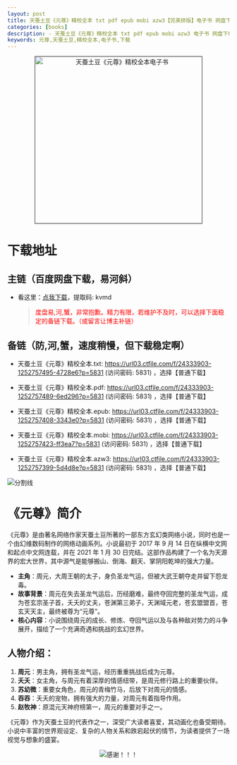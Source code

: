```yaml
---
layout: post
title: 天蚕土豆《元尊》精校全本 txt pdf epub mobi azw3【完美排版】电子书 网盘下载
categories: [books]
description: - 天蚕土豆《元尊》精校全本 txt pdf epub mobi azw3 电子书 网盘下载
keywords: 元尊,天蚕土豆,精校全本,电子书,下载
---
```


<div align="center"><a href=""><img src="http://qweree.cn/wp-content/uploads/2024/06/yuan-zun-tuya.jpg" alt="天蚕土豆《元尊》精校全本电子书" width="380px" height="auto"></a></div>

# 下载地址

## 主链（百度网盘下载，易河斜）

- 看这里：[点我下载](https://pan.baidu.com/s/1qZRtufNxueSwGGkzsLIB5A?pwd=kvmd)，提取码: kvmd

  > <p style="color:red" >度盘易,河,蟹，非常抱歉。精力有限，若维护不及时，可以选择下面稳定的备链下载。（或留言让博主补链）</p>

## 备链（防,河,蟹，速度稍慢，但下载稳定啊）

- 天蚕土豆《元尊》精校全本.txt: <https://url03.ctfile.com/f/24333903-1252757495-4728e6?p=5831> (访问密码: 5831) ，选择【普通下载】

- 天蚕土豆《元尊》精校全本.pdf: <https://url03.ctfile.com/f/24333903-1252757489-6ed296?p=5831> (访问密码: 5831) ，选择【普通下载】

- 天蚕土豆《元尊》精校全本.epub: <https://url03.ctfile.com/f/24333903-1252757408-3343e0?p=5831> (访问密码: 5831) ，选择【普通下载】

- 天蚕土豆《元尊》精校全本.mobi: <https://url03.ctfile.com/f/24333903-1252757423-ff3ea7?p=5831> (访问密码: 5831) ，选择【普通下载】

- 天蚕土豆《元尊》精校全本.azw3: <https://url03.ctfile.com/f/24333903-1252757399-5d4d8e?p=5831> (访问密码: 5831) ，选择【普通下载】

![分割线](https://pic.imgdb.cn/item/6612476468eb935713c85291.gif)

# 《元尊》简介

《元尊》是由著名网络作家天蚕土豆所著的一部东方玄幻类网络小说，同时也是一个由幻维数码制作的网络动画系列。小说最初于 2017 年 9 月 14 日在纵横中文网和起点中文网连载，并在 2021 年 1 月 30 日完结。这部作品构建了一个名为天源界的宏大世界，其中源气是能够搬山、倒海、翻天、掌阴阳乾坤的强大力量。

- **主角**：周元，大周王朝的太子，身负圣龙气运，但被大武王朝夺走并留下怨龙毒。
- **故事背景**：周元在失去圣龙气运后，历经磨难，最终夺回完整的圣龙气运，成为苍玄宗圣子首，夭夭的丈夫，苍渊第三弟子，天渊域元老，苍玄盟盟首，苍玄天天主，最终被尊为“元尊”。
- **核心内容**：小说围绕周元的成长、修炼、夺回气运以及与各种敌对势力的斗争展开，描绘了一个充满奇遇和挑战的玄幻世界。

## 人物介绍：

1. **周元**：男主角，拥有圣龙气运，经历重重挑战后成为元尊。
2. **夭夭**：女主角，与周元有着深厚的情感纽带，是周元修行路上的重要伙伴。
3. **苏幼微**：重要女角色，周元的青梅竹马，后放下对周元的情感。
4. **吞吞**：夭夭的宠物，拥有强大的力量，对周元有着指导作用。
5. **赵牧神**：原混元天神府榜第一，周元的重要对手之一。

《元尊》作为天蚕土豆的代表作之一，深受广大读者喜爱，其动画化也备受期待。小说中丰富的世界观设定、复杂的人物关系和跌宕起伏的情节，为读者提供了一场视觉与想象的盛宴。

<div align="center"><img src="https://pic.imgdb.cn/item/661246bf68eb935713c7f81c.gif" alt="感谢！！！"/></div>
